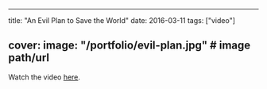 
---
title: "An Evil Plan to Save the World"
date: 2016-03-11
tags: ["video"]

cover:
  image: "/portfolio/evil-plan.jpg" # image path/url
---

Watch the video [here](https://www.youtube.com/watch?v=XEhaQ67Wpww).


